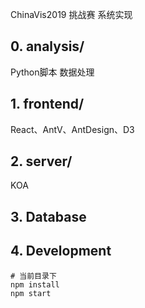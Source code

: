 ChinaVis2019 挑战赛 系统实现

## 0. analysis/

Python脚本 数据处理

## 1. frontend/

React、AntV、AntDesign、D3

## 2. server/

KOA 

## 3. Database

## 4. Development

```
# 当前目录下
npm install
npm start
```

